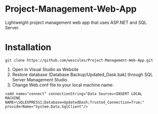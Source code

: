 # Project-Management-Web-App

Lightweight project management web app that uses ASP.NET and SQL Server.

# Installation
```
git clone https://github.com/wescules/Project-Management-Web-App.git
```
1) Open in Visual Studio as Website
2) Restore database (Database Backup/Updated_Dask.bak) through SQL Server Management Studio
3) Change Web.conf file to your local machine name:
```
<add name="connect" connectionString="Data Source=<INSERT LOCAL MACHINE NAME>\SQLEXPRESS1;Database=UpdatedDash;Trusted_Connection=True;" providerName="System.Data.SqlClient"/>
```
